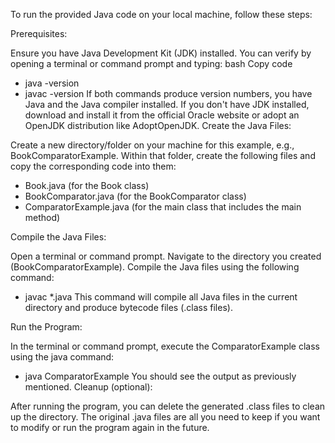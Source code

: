 To run the provided Java code on your local machine, follow these steps:

Prerequisites:

Ensure you have Java Development Kit (JDK) installed. You can verify by opening a terminal or command prompt and typing:
bash
Copy code
- java -version
- javac -version
If both commands produce version numbers, you have Java and the Java compiler installed.
If you don't have JDK installed, download and install it from the official Oracle website or adopt an OpenJDK distribution like AdoptOpenJDK.
Create the Java Files:

Create a new directory/folder on your machine for this example, e.g., BookComparatorExample.
Within that folder, create the following files and copy the corresponding code into them:
- Book.java (for the Book class)
- BookComparator.java (for the BookComparator class)
- ComparatorExample.java (for the main class that includes the main method)

Compile the Java Files:

Open a terminal or command prompt.
Navigate to the directory you created (BookComparatorExample).
Compile the Java files using the following command:
- javac *.java
This command will compile all Java files in the current directory and produce bytecode files (.class files).

Run the Program:

In the terminal or command prompt, execute the ComparatorExample class using the java command:
- java ComparatorExample
You should see the output as previously mentioned.
Cleanup (optional):




After running the program, you can delete the generated .class files to clean up the directory. The original .java files are all you need to keep if you want to modify or run the program again in the future.